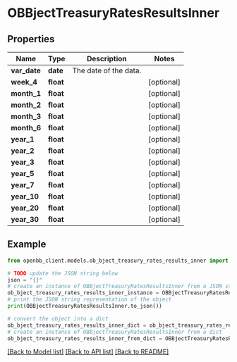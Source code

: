 # OBBjectTreasuryRatesResultsInner


## Properties

Name | Type | Description | Notes
------------ | ------------- | ------------- | -------------
**var_date** | **date** | The date of the data. | 
**week_4** | **float** |  | [optional] 
**month_1** | **float** |  | [optional] 
**month_2** | **float** |  | [optional] 
**month_3** | **float** |  | [optional] 
**month_6** | **float** |  | [optional] 
**year_1** | **float** |  | [optional] 
**year_2** | **float** |  | [optional] 
**year_3** | **float** |  | [optional] 
**year_5** | **float** |  | [optional] 
**year_7** | **float** |  | [optional] 
**year_10** | **float** |  | [optional] 
**year_20** | **float** |  | [optional] 
**year_30** | **float** |  | [optional] 

## Example

```python
from openbb_client.models.ob_bject_treasury_rates_results_inner import OBBjectTreasuryRatesResultsInner

# TODO update the JSON string below
json = "{}"
# create an instance of OBBjectTreasuryRatesResultsInner from a JSON string
ob_bject_treasury_rates_results_inner_instance = OBBjectTreasuryRatesResultsInner.from_json(json)
# print the JSON string representation of the object
print(OBBjectTreasuryRatesResultsInner.to_json())

# convert the object into a dict
ob_bject_treasury_rates_results_inner_dict = ob_bject_treasury_rates_results_inner_instance.to_dict()
# create an instance of OBBjectTreasuryRatesResultsInner from a dict
ob_bject_treasury_rates_results_inner_from_dict = OBBjectTreasuryRatesResultsInner.from_dict(ob_bject_treasury_rates_results_inner_dict)
```
[[Back to Model list]](../README.md#documentation-for-models) [[Back to API list]](../README.md#documentation-for-api-endpoints) [[Back to README]](../README.md)


